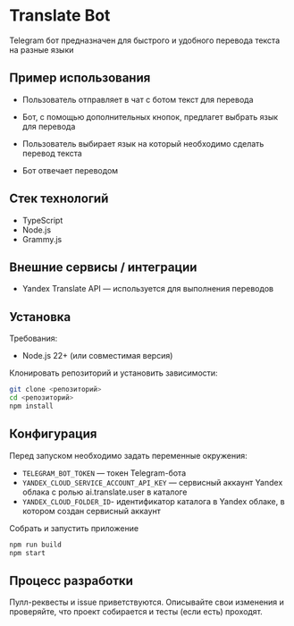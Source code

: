 # Translate Bot

Telegram бот предназначен для быстрого и удобного перевода текста на разные языки

## Пример использования

- Пользователь отправляет в чат с ботом текст для перевода

- Бот, с помощью дополнительных кнопок, предлагет выбрать язык для перевода

- Пользователь выбирает язык на который необходимо сделать перевод текста

- Бот отвечает переводом

## Стек технологий

- TypeScript
- Node.js
- Grammy.js

## Внешние сервисы / интеграции

- Yandex Translate API — используется для выполнения переводов

## Установка

Требования:

- Node.js 22+ (или совместимая версия)

Клонировать репозиторий и установить зависимости:

```bash
git clone <репозиторий>
cd <репозиторий>
npm install
```

## Конфигурация

Перед запуском необходимо задать переменные окружения:

- `TELEGRAM_BOT_TOKEN` — токен Telegram-бота
- `YANDEX_CLOUD_SERVICE_ACCOUNT_API_KEY` — сервисный аккаунт Yandex облака с ролью ai.translate.user в каталоге
- `YANDEX_CLOUD_FOLDER_ID`- идентификатор каталога в Yandex облаке, в котором создан сервисный аккаунт

Собрать и запустить приложение
```bash
npm run build
npm start
```

## Процесс разработки

Пулл-реквесты и issue приветствуются. Описывайте свои изменения и проверяйте, что проект собирается и тесты (если есть) проходят.
